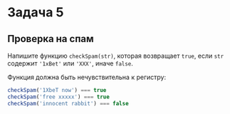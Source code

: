 # Задача 5
## Проверка на спам

Напишите функцию `checkSpam(str)`, которая возвращает `true`, если `str` содержит `'1xBet'` или `'XXX'`, иначе `false`.

Функция должна быть нечувствительна к регистру:

```js
checkSpam('1XbeT now') === true
checkSpam('free xxxxx') === true
checkSpam('innocent rabbit') === false
```

